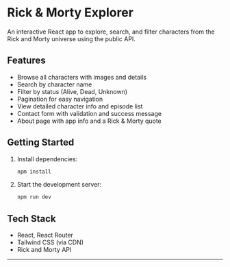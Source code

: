 
# Rick & Morty Explorer

An interactive React app to explore, search, and filter characters from the Rick and Morty universe using the public API.

## Features

- Browse all characters with images and details
- Search by character name
- Filter by status (Alive, Dead, Unknown)
- Pagination for easy navigation
- View detailed character info and episode list
- Contact form with validation and success message
- About page with app info and a Rick & Morty quote

## Getting Started

1. Install dependencies:
   ```bash
   npm install
   ```
2. Start the development server:
   ```bash
   npm run dev
   ```

## Tech Stack

- React, React Router
- Tailwind CSS (via CDN)
- Rick and Morty API

---

